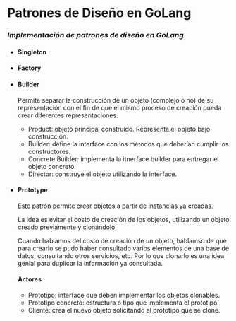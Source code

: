 # Patrones de Diseño en GoLang

### *Implementación de patrones de diseño en GoLang*

* #### Singleton
* #### Factory
* #### Builder
    Permite separar la construcción de un objeto (complejo o no) de su representación con el fin de que el mismo proceso de creación pueda crear diferentes representaciones.
    * Product: objeto principal construido. Representa el objeto bajo construcción.
    * Builder: define la interface con los métodos que deberían cumplir los constructores.
    * Concrete Builder: implementa la itnerface builder para entregar el objeto concreto.
    * Director: construye el objeto utilizando la interface.
* #### Prototype
    Este patrón permite crear objetos a partir de instancias ya creadas.

    La idea es evitar el costo de creación de los objetos, utilizando un objeto creado previamente y clonándolo.

    Cuando hablamos del costo de creación de un objeto, hablamso de que para crearlo se pudo haber consultado varios elementos de una base de datos, consultando otros servicios, etc. Por lo que clonarlo es una idea genial para duplicar la información ya consultada.

    #### Actores
    * Prototipo: interface que deben implementar los objetos clonables.
    * Prototipo concreto: estructura o tipo que implementa el prototipo.
    * Cliente: crea el nuevo objeto solicitando al prototipo que se clone.